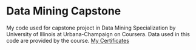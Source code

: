 # Data Mining Capstone
My code used for capstone project in Data Mining Specialization by University of Illinois at Urbana-Champaign on Coursera.
Data used in this code are provided by the course.
[My Certificates](https://www.coursera.org/account/accomplishments/specialization/GYE2HSHA5C8X)